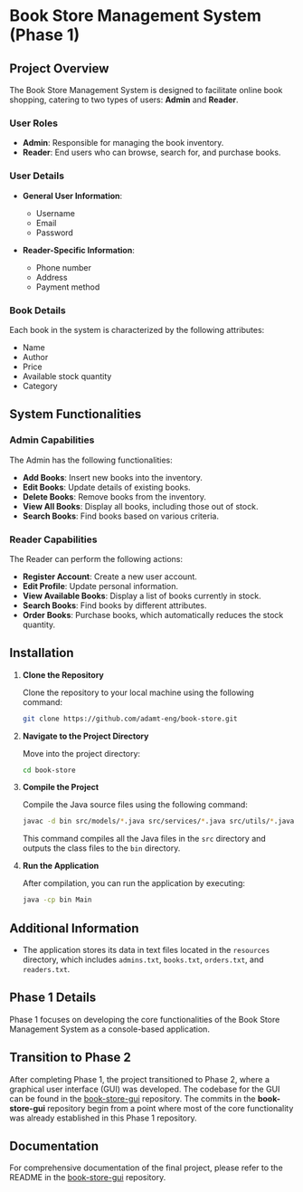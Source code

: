 # Book Store Management System (Phase 1)

## Project Overview

The Book Store Management System is designed to facilitate online book shopping, catering to two types of users: **Admin** and **Reader**.

### User Roles

- **Admin**: Responsible for managing the book inventory.
- **Reader**: End users who can browse, search for, and purchase books.

### User Details

- **General User Information**:
  - Username
  - Email
  - Password

- **Reader-Specific Information**:
  - Phone number
  - Address
  - Payment method

### Book Details

Each book in the system is characterized by the following attributes:

- Name
- Author
- Price
- Available stock quantity
- Category

## System Functionalities

### Admin Capabilities

The Admin has the following functionalities:

- **Add Books**: Insert new books into the inventory.
- **Edit Books**: Update details of existing books.
- **Delete Books**: Remove books from the inventory.
- **View All Books**: Display all books, including those out of stock.
- **Search Books**: Find books based on various criteria.

### Reader Capabilities

The Reader can perform the following actions:

- **Register Account**: Create a new user account.
- **Edit Profile**: Update personal information.
- **View Available Books**: Display a list of books currently in stock.
- **Search Books**: Find books by different attributes.
- **Order Books**: Purchase books, which automatically reduces the stock quantity.

## Installation

1. **Clone the Repository**

   Clone the repository to your local machine using the following command:
   ```bash
   git clone https://github.com/adamt-eng/book-store.git
   ```

3. **Navigate to the Project Directory**

   Move into the project directory:
   ```bash
   cd book-store
   ```

4. **Compile the Project**

   Compile the Java source files using the following command:
   ```bash
   javac -d bin src/models/*.java src/services/*.java src/utils/*.java src/Main.java
   ```
   This command compiles all the Java files in the `src` directory and outputs the class files to the `bin` directory.

5. **Run the Application**

   After compilation, you can run the application by executing:
   ```bash
   java -cp bin Main
   ```

## Additional Information

- The application stores its data in text files located in the `resources` directory, which includes `admins.txt`, `books.txt`, `orders.txt`, and `readers.txt`.

## Phase 1 Details

Phase 1 focuses on developing the core functionalities of the Book Store Management System as a console-based application.

## Transition to Phase 2

After completing Phase 1, the project transitioned to Phase 2, where a graphical user interface (GUI) was developed. The codebase for the GUI can be found in the [book-store-gui](https://github.com/adamt-eng/book-store-gui) repository. The commits in the **book-store-gui** repository begin from a point where most of the core functionality was already established in this Phase 1 repository.

## Documentation

For comprehensive documentation of the final project, please refer to the README in the [book-store-gui](https://github.com/adamt-eng/book-store-gui) repository.
